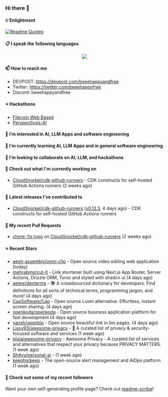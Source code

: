 ### Hi there 👋

#### 💡 Enlightment
[![Readme Quotes](https://quotes-github-readme.vercel.app/api?type=horizontal&theme=nord)](https://github.com/piyushsuthar/github-readme-quotes)

#### 📋 I speak the following languages

<p align="center">
  <a href="https://skillicons.dev">
    <img src="https://skillicons.dev/icons?i=git,kubernetes,docker,c,vim,terraform,python,typescript,java" />
  </a>
</p>


#### 📫 How to reach me
- DEVPOST: https://devpost.com/beeehappyandfree
- Twitter: https://twitter.com/beeehappyfree
- Discord: beeehappyandfree

#### ⭐️ Hackathons
- [Filecoin Web Based](https://devpost.com/software/youtube-dl-dweb)
- [Perspectlysis-AI](https://perspectlysis-ai.vercel.app)

#### 👀 I’m interested in AI, LLM Apps and software engineering

#### 🌱 I’m currently learning AI, LLM Apps and in general software engineering

#### 💞️ I’m looking to collaborate on AI, LLM, and hackathons

#### 👷 Check out what I'm currently working on

- [CloudSnorkel/cdk-github-runners](https://github.com/CloudSnorkel/cdk-github-runners) - CDK constructs for self-hosted GitHub Actions runners (2 weeks ago)

#### 🔭 Latest releases I've contributed to

- [CloudSnorkel/cdk-github-runners](https://github.com/CloudSnorkel/cdk-github-runners) ([v0.13.3](https://github.com/CloudSnorkel/cdk-github-runners/releases/tag/v0.13.3), 4 days ago) - CDK constructs for self-hosted GitHub Actions runners

#### 🔨 My recent Pull Requests

- [chore: fix typo](https://github.com/CloudSnorkel/cdk-github-runners/pull/542) on [CloudSnorkel/cdk-github-runners](https://github.com/CloudSnorkel/cdk-github-runners) (2 weeks ago)

#### ⭐ Recent Stars

- [aegir-assembly/omni-clip](https://github.com/aegir-assembly/omni-clip) - Open source video editing web application (today)
- [mehrabmp/cut-it](https://github.com/mehrabmp/cut-it) - Link shortener built using Next.js App Router, Server Actions, Drizzle ORM, Turso and styled with shadcn ui (4 days ago)
- [aelew/devterms](https://github.com/aelew/devterms) - 📚 A crowdsourced dictionary for developers. Find definitions for all sorts of technical terms, programming jargon, and more! (4 days ago)
- [CapSoftware/Cap](https://github.com/CapSoftware/Cap) - Open source Loom alternative. Effortless, instant screen sharing. (4 days ago)
- [openkoda/openkoda](https://github.com/openkoda/openkoda) - Open source business application platform for fast development (4 days ago)
- [vanxh/openbio](https://github.com/vanxh/openbio) - Open source beautiful link in bio pages. (4 days ago)
- [Lissy93/awesome-privacy](https://github.com/Lissy93/awesome-privacy) - 🦄  A curated list of privacy &amp; security-focused software and services (1 week ago)
- [pluja/awesome-privacy](https://github.com/pluja/awesome-privacy) - Awesome Privacy - A curated list of services and alternatives that respect your privacy because PRIVACY MATTERS. (1 week ago)
- [Sh4yy/personal-ai](https://github.com/Sh4yy/personal-ai) -  (1 week ago)
- [keephq/keep](https://github.com/keephq/keep) - The open-source alert management and AIOps platform (1 week ago)

#### 👯 Check out some of my recent followers


Want your own self-generating profile page? Check out [readme-scribe](https://github.com/muesli/readme-scribe)!
